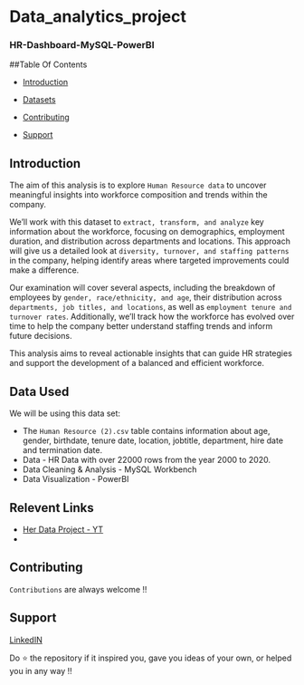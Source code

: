 # Data_analytics_project
### HR-Dashboard-MySQL-PowerBI

##Table Of Contents
- [Introduction](#introduction)

- [Datasets](#datasets-used)

- [Contributing](#contributing)

- [Support](#support)


## Introduction

The aim of this analysis is to explore `Human Resource data` to uncover meaningful insights into workforce composition and trends within the company.

We’ll work with this dataset to `extract, transform, and analyze` key information about the workforce, focusing on demographics, employment duration, and distribution across departments and locations. This approach will give us a detailed look at `diversity, turnover, and staffing patterns` in the company, helping identify areas where targeted improvements could make a difference.

Our examination will cover several aspects, including the breakdown of employees by `gender, race/ethnicity, and age`, their distribution across `departments, job titles, and locations`, as well as `employment tenure and turnover rates`. Additionally, we’ll track how the workforce has evolved over time to help the company better understand staffing trends and inform future decisions.

This analysis aims to reveal actionable insights that can guide HR strategies and support the development of a balanced and efficient workforce.

## Data Used

We will be using this data set:

- The `Human Resource (2).csv` table contains information about age, gender, birthdate, tenure date, location, jobtitle, department, hire date and termination date.
- Data - HR Data with over 22000 rows from the year 2000 to 2020.
- Data Cleaning & Analysis - MySQL Workbench
- Data Visualization - PowerBI

## Relevent Links

- [Her Data Project - YT](https://www.youtube.com/watch?v=PzyZI9uLXvY)
- 

## Contributing
`Contributions` are always welcome !!


## Support

[LinkedIN](https://www.linkedin.com/in/muhammad-zaim-18b16089/)

Do ⭐ the repository if it inspired you, gave you ideas of your own, or helped you in any way !!





